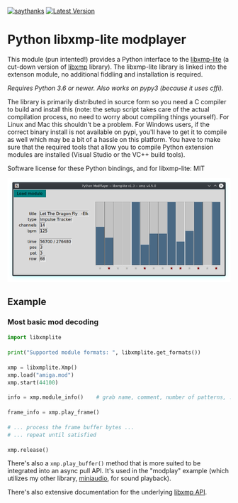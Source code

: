 [![saythanks](https://img.shields.io/badge/say-thanks-ff69b4.svg)](https://saythanks.io/to/irmen)
[![Latest Version](https://img.shields.io/pypi/v/libxmplite.svg)](https://pypi.python.org/pypi/libxmplite/)


# Python libxmp-lite  modplayer

This module (pun intented!) provides a Python interface to the
[libxmp-lite](https://github.com/cmatsuoka/libxmp/tree/master/lite)
(a cut-down version of [libxmp](https://github.com/cmatsuoka/libxmp) library).
The libxmp-lite library is linked into the extenson module, no additional
fiddling and installation is required. 

*Requires Python 3.6 or newer.  Also works on pypy3 (because it uses cffi).* 

The library is primarily distributed in source form so you need a C compiler to build and install this
(note: the setup script takes care of the actual compilation process, no need to worry about compiling things yourself).
For Linux and Mac this shouldn't be a problem. For Windows users, if the correct binary install
is not available on pypi, you'll have to get it to compile as well which may be a bit of a hassle 
on this platform. You have to make sure that the required tools that allow you to compile Python extension modules
are installed (Visual Studio or the VC++ build tools).
 
Software license for these Python bindings, and for libxmp-lite: MIT


![Modplayer GUI screenshot](./examples/screenshot.png?raw=true "Screenshot of the GUI modplayer")

## Example

### Most basic mod decoding

```python
import libxmplite

print("Supported module formats: ", libxmplite.get_formats())

xmp = libxmplite.Xmp()
xmp.load("amiga.mod")
xmp.start(44100)

info = xmp.module_info()    # grab name, comment, number of patterns, ....

frame_info = xmp.play_frame()

# ... process the frame buffer bytes ...
# ... repeat until satisfied

xmp.release()
```

There's also a ``xmp.play_buffer()`` method that is more suited to be integrated
into an async pull API. It's used in the "modplay" example (which utilizes my
other library, [miniaudio](https://github.com/irmen/pyminiaudio), for sound playback).


There's also extensive documentation for the underlying [libxmp API](https://github.com/cmatsuoka/libxmp/blob/master/docs/libxmp.rst).
